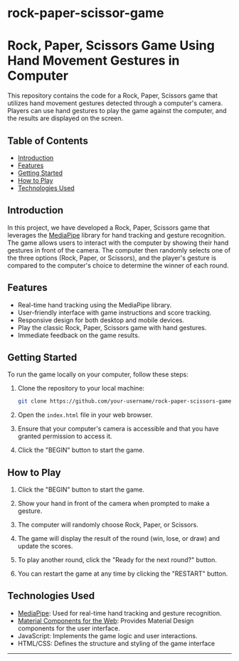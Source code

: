 # rock-paper-scissor-game

# Rock, Paper, Scissors Game Using Hand Movement Gestures in Computer

This repository contains the code for a Rock, Paper, Scissors game that utilizes hand movement gestures detected through a computer's camera. Players can use hand gestures to play the game against the computer, and the results are displayed on the screen.

## Table of Contents

- [Introduction](#introduction)
- [Features](#features)
- [Getting Started](#getting-started)
- [How to Play](#how-to-play)
- [Technologies Used](#technologies-used)
  

## Introduction

In this project, we have developed a Rock, Paper, Scissors game that leverages the [MediaPipe](https://mediapipe.dev/) library for hand tracking and gesture recognition. The game allows users to interact with the computer by showing their hand gestures in front of the camera. The computer then randomly selects one of the three options (Rock, Paper, or Scissors), and the player's gesture is compared to the computer's choice to determine the winner of each round.

## Features

- Real-time hand tracking using the MediaPipe library.
- User-friendly interface with game instructions and score tracking.
- Responsive design for both desktop and mobile devices.
- Play the classic Rock, Paper, Scissors game with hand gestures.
- Immediate feedback on the game results.

## Getting Started

To run the game locally on your computer, follow these steps:

1. Clone the repository to your local machine:

   ```bash
   git clone https://github.com/your-username/rock-paper-scissors-game.git
   ```

2. Open the `index.html` file in your web browser.

3. Ensure that your computer's camera is accessible and that you have granted permission to access it.

4. Click the "BEGIN" button to start the game.

## How to Play

1. Click the "BEGIN" button to start the game.

2. Show your hand in front of the camera when prompted to make a gesture.

3. The computer will randomly choose Rock, Paper, or Scissors.

4. The game will display the result of the round (win, lose, or draw) and update the scores.

5. To play another round, click the "Ready for the next round?" button.

6. You can restart the game at any time by clicking the "RESTART" button.

## Technologies Used

- [MediaPipe](https://mediapipe.dev/): Used for real-time hand tracking and gesture recognition.
- [Material Components for the Web](https://github.com/material-components/material-components-web): Provides Material Design components for the user interface.
- JavaScript: Implements the game logic and user interactions.
- HTML/CSS: Defines the structure and styling of the game interface

---

